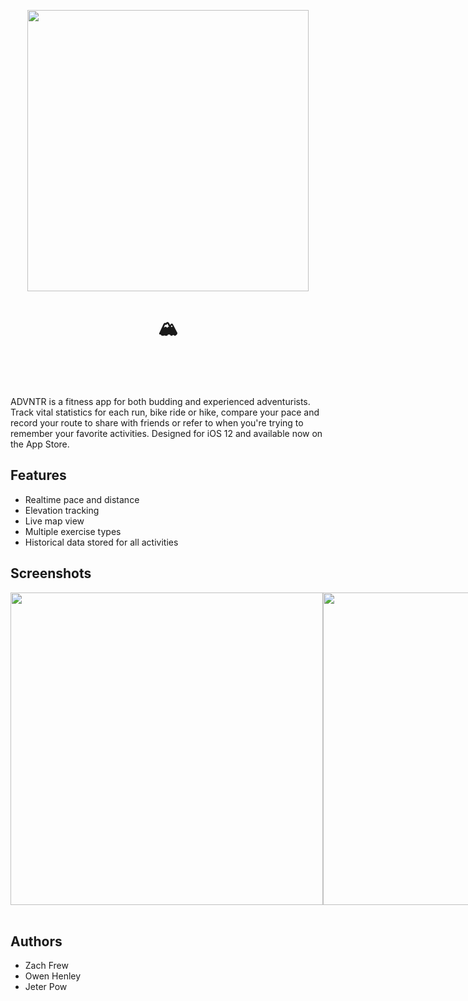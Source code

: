<br/><br/><p align="center"><img width="450" src="https://user-images.githubusercontent.com/28428200/44728324-679f2000-aa99-11e8-8931-0ccf39ea99a0.png"/></p>


# <p style="text-align: center;">🏔</p><br/>

<a href="https://www.appstore.com" style="text-decoration: none;">ADVNTR</a> is a fitness app for both budding and experienced adventurists. Track vital statistics for each run, bike ride or hike, compare your pace and record your route to share with friends or refer to when you're trying to remember your favorite activities. Designed for iOS 12 and available now on the App Store.

## Features
* Realtime pace and distance
* Elevation tracking
* Live map view 
* Multiple exercise types
* Historical data stored for all activities

## Screenshots

<div style="display: flex; justify-content: space-between;">
<img height="500" src="https://user-images.githubusercontent.com/8713184/44691192-1004b280-aaa1-11e8-90d6-595dc68ee010.png">
<img height="500" src="https://user-images.githubusercontent.com/8713184/44691206-1c890b00-aaa1-11e8-930f-c44a36282c18.png">
<img height="500" src="https://user-images.githubusercontent.com/8713184/44691226-2dd21780-aaa1-11e8-89c0-562c65de2262.png">
</div>
</br>

## Authors
* <a href="https://github.com/zmfrew" style="text-decoration: none;">Zach Frew</a>
* <a href="https://github.com/owenhenley" style="text-decoration: none;">Owen Henley</a>
* <a href="https://github.com/northsydneybears" style="text-decoration: none;">Jeter Pow</a>





